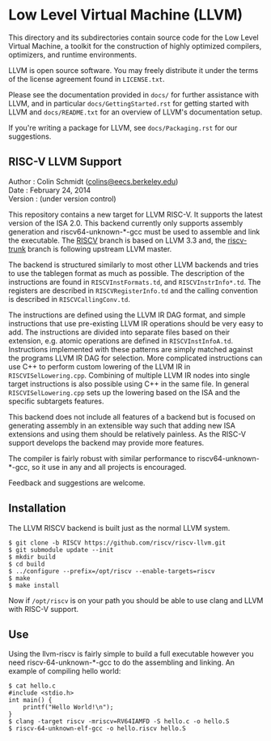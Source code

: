 Low Level Virtual Machine (LLVM)
======================================================

This directory and its subdirectories contain source code for the Low Level
Virtual Machine, a toolkit for the construction of highly optimized compilers,
optimizers, and runtime environments.

LLVM is open source software. You may freely distribute it under the terms of
the license agreement found in `LICENSE.txt`.

Please see the documentation provided in `docs/` for further
assistance with LLVM, and in particular `docs/GettingStarted.rst` for getting
started with LLVM and `docs/README.txt` for an overview of LLVM's
documentation setup.

If you're writing a package for LLVM, see `docs/Packaging.rst` for our
suggestions.


RISC-V LLVM Support
--------------------------------------------------------

Author  : Colin Schmidt (colins@eecs.berkeley.edu)  
Date    : February 24, 2014  
Version : (under version control)  


This repository contains a new target for LLVM RISC-V. It supports the latest
version of the ISA 2.0. This backend currently only supports assembly generation
and riscv64-unknown-\*-gcc must be used to assemble and link the executable. The
[RISCV](https://github.com/riscv/riscv-llvm/tree/RISCV) branch is based on LLVM 3.3 and, the 
[riscv-trunk](https://github.com/riscv/riscv-llvm/tree/riscv-trunk) branch is following upstream LLVM master.

The backend is structured similarly to most other LLVM backends and tries to use 
the tablegen format as much as possible. The description of the instructions
are found in `RISCVInstFormats.td`, and `RISCVInstrInfo*.td`. The registers are 
described in `RISCVRegisterInfo.td` and the calling convention is described in
`RISCVCallingConv.td`.

The instructions are defined using the LLVM IR DAG format, and simple 
instructions that use pre-existing LLVM IR operations should be very easy to
add. The instructions are divided into separate files based on their extension,
e.g. atomic operations are defined in `RISCVInstInfoA.td`. Instructions 
implemented with these patterns are simply matched against the programs LLVM IR
DAG for selection. More complicated instructions can use C++ to perform custom
lowering of the LLVM IR in `RISCVISelLowering.cpp`. Combining of multiple LLVM IR
nodes into single target instructions is also possible using C++ in
the same file. In general `RISCVISelLowering.cpp` sets up the lowering based on
the ISA and the specific subtargets features. 

This backend does not include all features of a backend but is focused on 
generating assembly in an extensible way such that adding new ISA extensions
and using them should be relatively painless. As the RISC-V support develops
the backend may provide more features.

The compiler is fairly robust with similar performance to riscv64-unknown-\*-gcc, so it use
in any and all projects is encouraged.

Feedback and suggestions are welcome.

Installation
------------------------------------------------------------------

The LLVM RISCV backend is built just as the normal LLVM system.

	$ git clone -b RISCV https://github.com/riscv/riscv-llvm.git
	$ git submodule update --init
	$ mkdir build
	$ cd build
	$ ../configure --prefix=/opt/riscv --enable-targets=riscv
	$ make
	$ make install

Now if `/opt/riscv` is on your path you should be able to use clang and LLVM with
RISC-V support.

Use
--------------------------------------------------------------------

Using the llvm-riscv is fairly simple to build a full executable however you
need riscv-64-unknown-\*-gcc to do the assembling and linking. An example of compiling hello
world:

	$ cat hello.c
	#include <stdio.h>
	int main() {
	    printf("Hello World!\n");
	}
	$ clang -target riscv -mriscv=RV64IAMFD -S hello.c -o hello.S
	$ riscv-64-unknown-elf-gcc -o hello.riscv hello.S

